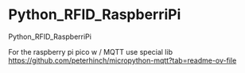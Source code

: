 # Python_RFID_RaspberriPi
Python_RFID_RaspberriPi

For the raspberry pi pico w / MQTT use special lib
https://github.com/peterhinch/micropython-mqtt?tab=readme-ov-file
